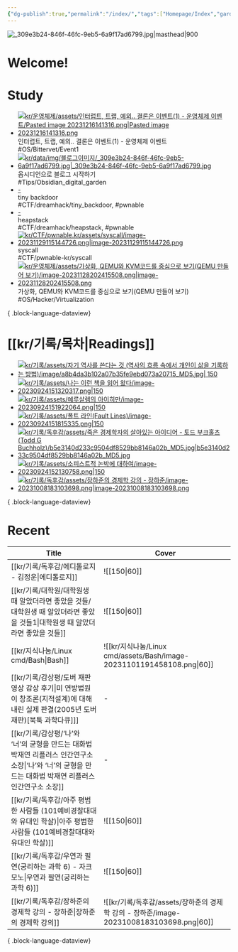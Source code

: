 ```yaml
---
{"dg-publish":true,"permalink":"/index/","tags":["Homepage/Index","gardenEntry","gardenEntry","gardenEntry","gardenEntry"],"dgShowBacklinks":"false","dgShowLocalGraph":"false","dgShowFileTree":"false","dgShowToc":"false"}
---
```



![_309e3b24-846f-46fc-9eb5-6a9f17ad6799.jpg|masthead|900](/img/user/kr/data/img/%EB%B8%94%EB%A1%9C%EA%B7%B8%EC%9D%B4%EB%AF%B8%EC%A7%80/_309e3b24-846f-46fc-9eb5-6a9f17ad6799.jpg)
#  Welcome!

# Study
<div class="study-covers">

- [![kr/운영체제/assets/인터럽트, 트랩, 예외.. 결론은 이벤트(1) - 운영체제 이벤트/Pasted image 20231216141316.png|Pasted image 20231216141316.png](/img/user/kr/%EC%9A%B4%EC%98%81%EC%B2%B4%EC%A0%9C/assets/%EC%9D%B8%ED%84%B0%EB%9F%BD%ED%8A%B8,%20%ED%8A%B8%EB%9E%A9,%20%EC%98%88%EC%99%B8..%20%EA%B2%B0%EB%A1%A0%EC%9D%80%20%EC%9D%B4%EB%B2%A4%ED%8A%B8(1)%20-%20%EC%9A%B4%EC%98%81%EC%B2%B4%EC%A0%9C%20%EC%9D%B4%EB%B2%A4%ED%8A%B8/Pasted%20image%2020231216141316.png)](</kr/운영체제/인터럽트, 트랩, 예외.. 결론은 이벤트(1) - 운영체제 이벤트>)<div class=content-name>인터럽트, 트랩, 예외.. 결론은 이벤트(1) - 운영체제 이벤트</div><div class=content-tags>#OS/Bittervet/Event1</div>
- [![kr/data/img/블로그이미지/_309e3b24-846f-46fc-9eb5-6a9f17ad6799.jpg|_309e3b24-846f-46fc-9eb5-6a9f17ad6799.jpg](/img/user/kr/data/img/%EB%B8%94%EB%A1%9C%EA%B7%B8%EC%9D%B4%EB%AF%B8%EC%A7%80/_309e3b24-846f-46fc-9eb5-6a9f17ad6799.jpg)](</kr/지식나눔/옵시디언으로 블로그 시작하기>)<div class=content-name>옵시디언으로 블로그 시작하기</div><div class=content-tags>#Tips/Obsidian_digital_garden</div>
- [\-](</kr/CTF/dreamhack/tiny backdoor>)<div class=content-name>tiny backdoor</div><div class=content-tags>#CTF/dreamhack/tiny_backdoor, #pwnable</div>
- [\-](</kr/CTF/dreamhack/heapstack>)<div class=content-name>heapstack</div><div class=content-tags>#CTF/dreamhack/heapstack, #pwnable</div>
- [![kr/CTF/pwnable.kr/assets/syscall/image-20231129115144726.png|image-20231129115144726.png](/img/user/kr/CTF/pwnable.kr/assets/syscall/image-20231129115144726.png)](</kr/CTF/pwnable.kr/syscall>)<div class=content-name>syscall</div><div class=content-tags>#CTF/pwnable-kr/syscall</div>
- [![kr/운영체제/assets/가상화, QEMU와 KVM코드를 중심으로 보기(QEMU 만들어 보기)/image-20231128202415508.png|image-20231128202415508.png](/img/user/kr/%EC%9A%B4%EC%98%81%EC%B2%B4%EC%A0%9C/assets/%EA%B0%80%EC%83%81%ED%99%94,%20QEMU%EC%99%80%20KVM%EC%BD%94%EB%93%9C%EB%A5%BC%20%EC%A4%91%EC%8B%AC%EC%9C%BC%EB%A1%9C%20%EB%B3%B4%EA%B8%B0(QEMU%20%EB%A7%8C%EB%93%A4%EC%96%B4%20%EB%B3%B4%EA%B8%B0)/image-20231128202415508.png)](</kr/운영체제/가상화, QEMU와 KVM코드를 중심으로 보기(QEMU 만들어 보기)>)<div class=content-name>가상화, QEMU와 KVM코드를 중심으로 보기(QEMU 만들어 보기)</div><div class=content-tags>#OS/Hacker/Virtualization</div>

{ .block-language-dataview}
</div>


# [[kr/기록/목차\|Readings]] 
<div class="book-covers">

- [![kr/기록/assets/자기 역사를 쓴다는 것 (역사의 흐름 속에서 개인이 삶을 기록하는 방법)/image/a8b4da3b102a07b35fe9ebd073a20715_MD5.jpg| 150](/img/user/kr/%EA%B8%B0%EB%A1%9D/assets/%EC%9E%90%EA%B8%B0%20%EC%97%AD%EC%82%AC%EB%A5%BC%20%EC%93%B4%EB%8B%A4%EB%8A%94%20%EA%B2%83%20(%EC%97%AD%EC%82%AC%EC%9D%98%20%ED%9D%90%EB%A6%84%20%EC%86%8D%EC%97%90%EC%84%9C%20%EA%B0%9C%EC%9D%B8%EC%9D%B4%20%EC%82%B6%EC%9D%84%20%EA%B8%B0%EB%A1%9D%ED%95%98%EB%8A%94%20%EB%B0%A9%EB%B2%95)/image/a8b4da3b102a07b35fe9ebd073a20715_MD5.jpg)](<kr/기록/타치바나 다카시(立花隆)/자기 역사를 쓴다는 것 (역사의 흐름 속에서 개인이 삶을 기록하는 방법)>)
- [![kr/기록/assets/나는 이런 책을 읽어 왔다/image-20230924151320317.png|150](/img/user/kr/%EA%B8%B0%EB%A1%9D/assets/%EB%82%98%EB%8A%94%20%EC%9D%B4%EB%9F%B0%20%EC%B1%85%EC%9D%84%20%EC%9D%BD%EC%96%B4%20%EC%99%94%EB%8B%A4/image-20230924151320317.png)](<kr/기록/타치바나 다카시(立花隆)/나는 이런 책을 읽어 왔다 (다치바나 식 독서론, 독서술, 서재론)>)
- [![kr/기록/assets/예루살렘의 아이히만/image-20230924151922064.png|150](/img/user/kr/%EA%B8%B0%EB%A1%9D/assets/%EC%98%88%EB%A3%A8%EC%82%B4%EB%A0%98%EC%9D%98%20%EC%95%84%EC%9D%B4%ED%9E%88%EB%A7%8C/image-20230924151922064.png)](<kr/기록/독후감/예루살렘의 아이히만>)
- [![kr/기록/assets/폴트 라인(Fault Lines)/image-20230924151815335.png|150](/img/user/kr/%EA%B8%B0%EB%A1%9D/assets/%ED%8F%B4%ED%8A%B8%20%EB%9D%BC%EC%9D%B8(Fault%20Lines)/image-20230924151815335.png)](<kr/기록/독후감/폴트 라인(Fault Lines)>)
- [![kr/기록/독후감/assets/죽은 경제학자의 살아있는 아이디어 - 토드 부크홀츠 (Todd G Buchholz)/b5e3140d233c9504df8529bb8146a02b_MD5.jpg|b5e3140d233c9504df8529bb8146a02b_MD5.jpg](/img/user/kr/%EA%B8%B0%EB%A1%9D/%EB%8F%85%ED%9B%84%EA%B0%90/assets/%EC%A3%BD%EC%9D%80%20%EA%B2%BD%EC%A0%9C%ED%95%99%EC%9E%90%EC%9D%98%20%EC%82%B4%EC%95%84%EC%9E%88%EB%8A%94%20%EC%95%84%EC%9D%B4%EB%94%94%EC%96%B4%20-%20%ED%86%A0%EB%93%9C%20%EB%B6%80%ED%81%AC%ED%99%80%EC%B8%A0%20(Todd%20G%20Buchholz)/b5e3140d233c9504df8529bb8146a02b_MD5.jpg)](<kr/기록/독후감/죽은 경제학자의 살아있는 아이디어 - 토드 부크홀츠 (Todd G Buchholz)>)
- [![kr/기록/assets/소피스트적 논박에 대하여/image-20230924152130758.png|150](/img/user/kr/%EA%B8%B0%EB%A1%9D/assets/%EC%86%8C%ED%94%BC%EC%8A%A4%ED%8A%B8%EC%A0%81%20%EB%85%BC%EB%B0%95%EC%97%90%20%EB%8C%80%ED%95%98%EC%97%AC/image-20230924152130758.png)](<kr/기록/독후감/소피스트적 논박에 대하여>)
- [![kr/기록/독후감/assets/장하준의 경제학 강의 - 장하준/image-20231008183103698.png|image-20231008183103698.png](/img/user/kr/%EA%B8%B0%EB%A1%9D/%EB%8F%85%ED%9B%84%EA%B0%90/assets/%EC%9E%A5%ED%95%98%EC%A4%80%EC%9D%98%20%EA%B2%BD%EC%A0%9C%ED%95%99%20%EA%B0%95%EC%9D%98%20-%20%EC%9E%A5%ED%95%98%EC%A4%80/image-20231008183103698.png)](<kr/기록/독후감/장하준의 경제학 강의 - 장하준>)

{ .block-language-dataview}
</div>


# Recent
| Title                                                                                             | Cover                                                                   |
| ------------------------------------------------------------------------------------------------- | ----------------------------------------------------------------------- |
| [[kr/기록/독후감/에디톨로지 - 김정운\|에디톨로지]]                                                               | ![[150\|60]]                                                            |
| [[kr/기록/대학원/대학원생 때 알았더라면 좋았을 것들/대학원생 때 알았더라면 좋았을 것들1\|대학원생 때 알았더라면 좋았을 것들]]                    | ![[150\|60]]                                                            |
| [[kr/지식나눔/Linux cmd/Bash\|Bash]]                                                               | ![[kr/지식나눔/Linux cmd/assets/Bash/image-20231101191458108.png\|60]]      |
| [[kr/기록/감상평/도버 재판 영상 감상 후기\|미 연방법원이 창조론(지적설계)에 대해 내린 실제 판결(2005년 도버 재판)[북툭 과학다큐]]]             | \-                                                                      |
| [[kr/기록/감상평/‘나’와 ‘너’의 균형을 만드는 대화법 박재연 리플러스 인간연구소 소장\|‘나’와 ‘너’의 균형을 만드는 대화법 박재연 리플러스 인간연구소 소장]] | \-                                                                      |
| [[kr/기록/독후감/아주 평범한 사람들 (101예비경찰대대와 유대인 학살)\|아주 평범한 사람들 (101예비경찰대대와 유대인 학살)]]                   | ![[150\|60]]                                                            |
| [[kr/기록/독후감/우연과 필연(궁리하는 과학 6) - 자크모노\|우연과 필연(궁리하는 과학 6)]]                                      | ![[150\|60]]                                                            |
| [[kr/기록/독후감/장하준의 경제학 강의 - 장하준\|장하준의 경제학 강의]]                                                   | ![[kr/기록/독후감/assets/장하준의 경제학 강의 - 장하준/image-20231008183103698.png\|60]] |

{ .block-language-dataview}




